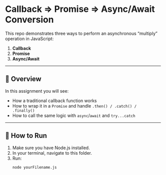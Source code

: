 # Callback ⇒ Promise ⇒ Async/Await Conversion

This repo demonstrates three ways to perform an asynchronous “multiply” operation in JavaScript:

1. **Callback**  
2. **Promise**  
3. **Async/Await**

---

## 📖 Overview

In this assignment you will see:

- How a traditional callback function works  
- How to wrap it in a `Promise` and handle `.then() / .catch() / .finally()`  
- How to call the same logic with `async`/`await` and `try...catch`

---

## 🚀 How to Run

1. Make sure you have Node.js installed.  
2. In your terminal, navigate to this folder.  
3. Run:
   ```bash
   node yourFilename.js
